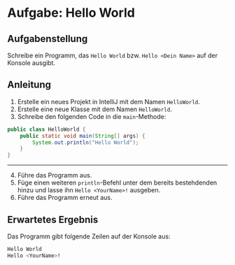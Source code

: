 # Aufgabe: Hello World

## Aufgabenstellung

Schreibe ein Programm, das `Hello World` bzw. `Hello <Dein Name>` auf der Konsole ausgibt.

## Anleitung

1. Erstelle ein neues Projekt in IntelliJ mit dem Namen `HelloWorld`.
2. Erstelle eine neue Klasse mit dem Namen `HelloWorld`.
3. Schreibe den folgenden Code in die `main`-Methode:

```java
public class HelloWorld {
    public static void main(String[] args) {
        System.out.println("Hello World");
    }
}
```

---

4. Führe das Programm aus.
5. Füge einen weiteren `println`-Befehl unter dem bereits bestehdenden hinzu und lasse ihn `Hello <YourName>!` ausgeben.
6. Führe das Programm erneut aus.

## Erwartetes Ergebnis

Das Programm gibt folgende Zeilen auf der Konsole aus:

```bash
Hello World
Hello <YourName>!
```
